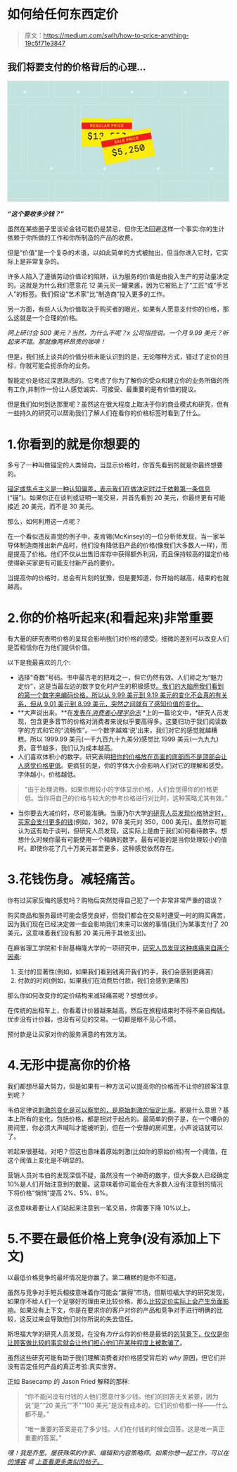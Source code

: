 # 如何给任何东西定价

> 原文：<https://medium.com/swlh/how-to-price-anything-19c5f71e3847>

## 我们将要支付的价格背后的心理…

![](img/1b4d6722f4e179daff6bf3554bd5aaa6.png)

***“这个要收多少钱？”***

虽然在某些圈子里谈论金钱可能仍是禁忌，但你无法回避这样一个事实:你的生计依赖于你所做的工作和你所制造的产品的收费。

但是“价值”是一个复杂的术语，以如此简单的方式被抛出，但当你进入它时，它实际上是非常复杂的。

许多人陷入了遵循劳动价值论的陷阱，认为服务的价值是由投入生产的劳动量决定的。这就是为什么我们愿意花 12 美元买一罐果酱，因为它被贴上了“工匠”或“手艺人”的标签。我们假设“艺术家”比“制造商”投入更多的工作。

另一方面，有些人认为价值取决于购买者的眼光，如果有人愿意支付你的价格，那么这就是一个合理的价格。

*网上研讨会 500 美元？当然，为什么不呢？x 公司指控说。一个月 9.99 美元？听起来不错。那就像两杯昂贵的咖啡！*

但是，我们纸上谈兵的价值分析未能认识到的是，无论哪种方式，错过了定价的目标，你就可能会扼杀你的业务。

智能定价是经过深思熟虑的。它考虑了你为了解你的受众和建立你的业务所做的所有工作,并制作一份让人感觉诚实、可接受、最重要的是有价值的提议。

但是我们如何到达那里呢？虽然这在很大程度上取决于你的商业模式和研究，但有一些持久的研究可以帮助我们了解人们在看你的价格标签时看到了什么。

# 1.你看到的就是你想要的

多亏了一种叫做锚定的人类倾向，当显示价格时，你首先看到的就是你最终想要的。

[锚定或焦点主义是一种认知偏差，表示我们在做决定时过于依赖第一条信息](https://en.wikipedia.org/wiki/Anchoring)(“锚”)。如果你正在谈判或证明一笔交易，并首先看到 20 美元，你最终更有可能接近 20 美元，而不是 30 美元。

那么，如何利用这一点呢？

在一个看似违反直觉的例子中，麦肯锡(McKinsey)的一位分析师发现，当一家半导体制造商推出新产品时，他们没有降低旧产品的价格(像我们大多数人一样)，而是提高了价格。他们不仅从出售旧库存中获得额外利润，而且保持较高的锚定价格使得新买家更有可能支付新产品的要价。

当提高你的价格时，总会有片刻的犹豫，但是要知道，你开始的越高，结束的也就越高。

# 2.你的价格听起来(和看起来)非常重要

有大量的研究表明价格的呈现会影响我们对价格的感受。细微的差别可以改变人们是否相信你在为他们提供价值。

以下是我最喜欢的几个:

*   选择“奇数”号码。书中最古老的把戏之一，但它仍然有效。人们称之为“魅力定价”，这是当最左边的数字变化时产生的积极感觉[。我们的大脑用我们看到的第一个数字来编码价格，所以从 9.99 美元到 9.19 美元的变化不会真的有关系，但从 9.01 美元到 8.99 美元，突然之间就有了感知价值的变化。](https://files.nyu.edu/mt68/public/ThomasMorwitz2005.pdf)
*   **大声说出来。**在[发表在*消费者心理学杂志*](http://www.sciencedirect.com/science/article/pii/S1057740811001082) *上的一篇论文中，*研究人员发现，包含更多音节的价格对消费者来说似乎要高得多。这要归功于我们阅读数字的方式和它的“流畅性”。一个数字越难‘说’出来，我们对它的感觉就越糟糕。所以 1999.99 美元(一千九百九十九美分)感觉比 1999 美元(一九九九)贵。音节越多，我们认为成本越高。
*   人们喜欢体积小的数字。研究表明[把你的价格放在页面的底部而不是顶部会让人感觉价格更低](http://production.wordpress.uconn.edu/businessmarketing/wp-content/uploads/sites/724/2014/08/size-does-matter.pdf)。更疯狂的是，你的字体大小会影响人们对它的理解和感受。字体越小，价格越低。

> “由于处理流畅，如果你用较小的字体显示价格，人们会觉得你的价格更低。当你将自己的价格与较大的参考价格进行对比时，这种策略尤其有效。”

*   当你要去大减价时，尽可能准确。当康乃尔大学[的研究人员发现价格特定时，买家会支付更多的钱](http://webspace.pugetsound.edu/facultypages/gmilam/courses/econ291/readings/ssrn-id1011232.pdf)(例如，362，978 美元对 350，000 美元)。虽然你可能认为这有助于谈判，但研究人员发现，这实际上是由于我们如何看待数字。想想什么时候你最有可能使用一个精确的数字。最有可能的是当你处理较小的值时。即使你花了几十万美元甚至更多，这种感觉依然存在。

# 3.花钱伤身。减轻痛苦。

你有过买家反悔的感觉吗？购物后突然觉得自己犯了一个非常非常严重的错误？

购买商品和服务最终可能会感觉良好，但我们都会在交易时遭受一时的购买痛苦，因为我们现在已经决定做一些会影响我们未来可以做的事情(我们为某事支付了 20 美元，这意味着我们没有那 20 美元用于其他支出)。

在麻省理工学院和卡耐基梅隆大学的一项研究中，[研究人员发现这种疼痛来自两个因素](http://www.andrew.cmu.edu/user/gl20/GeorgeLoewenstein/Papers_files/pdf/redblack.pdf):

1.  支付的显著性(例如，如果我们看到钱离开我们的手，我们会感到更痛苦)
2.  付款的时间(例如，如果我们在消费后付款，我们会感到更痛苦)

那么你如何改变你的定价结构来减轻痛苦呢？想想优步。

在传统的出租车上，你看着计价器越来越高，然后在旅程结束时不得不亲自掏钱。优步没有计价器，也没有可见的交易。一切都是眼不见心不烦。

预付款是让买家对你的服务满意的有效方法。

# 4.无形中提高你的价格

我们都想尽最大努力，但是如果有一种方法可以提高你的价格而不让你的顾客注意到呢？

韦伯定律说[刺激的变化是可以察觉的，是原始刺激的恒定比率](http://www.cis.rit.edu/people/faculty/montag/vandplite/pages/chap_3/ch3p1.html)。那是什么意思？基本上所有的变化，包括价格，都是相对于起点的。最简单的例子是，在一个嘈杂的房间里，你必须大声喊叫才能被听到，但在一个安静的房间里，小声说话就可以了。

听起来很基础，对吧？但这也意味着原始刺激(比如你的原始价格)有一个阈值，在这个阈值上变化是不明显的。

营销人员对韦伯的发现深信不疑，虽然没有一个神奇的数字，但大多数人已经确定 10%是人们开始注意到的数量。这意味着你可能会在大多数人没有注意到的情况下将价格“悄悄”提高 2%、5%、8%。

这也意味着要让人们站起来注意到一笔交易，你需要下降 10%以上。

# 5.不要在最低价格上竞争(没有添加上下文)

以最低价格竞争的最坏情况是你赢了。第二糟糕的是你不知道。

虽然与竞争对手短兵相接意味着你可能会“赢得”市场，但斯坦福大学的研究发现，如果你不给人们一个足够好的理由来比较价格，那么[比较定价实际上会产生负面影响](http://www.gsb.stanford.edu/insights/asking-consumers-compare-may-have-unintended-results)。如果没有上下文，你是在要求你的客户对你的产品和竞争对手进行明确的比较，这反过来会导致他们对你所说的失去信任。

斯坦福大学的研究人员发现，在没有*为什么*你的价格是最低的[的背景下，仅仅是你让顾客做比较的事实就会让他们担心他们在某种程度上被欺骗了](https://www.helpscout.net/blog/pricing-strategies/)。

虽然这些研究可能有助于我们理解消费者对价格感受背后的 *why* 原因，但它们并没有否定任何产品的真正考验:真实世界。

正如 Basecamp 的 Jason Fried 解释的那样:

> “你不能问没有付钱的人他们愿意付多少钱。他们的回答无关紧要，因为说“是”“20 美元”“不”“100 美元”是没有成本的。它们的价格都一样——什么都不是。”
> 
> “唯一重要的答案是花了多少钱。人们在付钱的时候会回答。这是唯一真正重要的答案。”

*嘿！我是乔里。屡获殊荣的作家、编辑和内容策略师。如果你想一起工作，可以在* [*的博客*](http://blog.rescuetime.com) *或* [*上查看更多类似的帖子。*](http://jorymackay.com/)